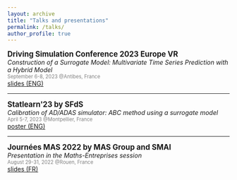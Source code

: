 ```yaml
---
layout: archive
title: "Talks and presentations"
permalink: /talks/
author_profile: true
---
```


<span style="font-size:1.2em; ">**Driving Simulation Conference 2023 Europe VR**</span>  
*Construction of a Surrogate Model: Multivariate Time Series Prediction with a Hybrid Model*  
<span style="color:grey; font-size:0.8em; ">September 6-8, 2023 @Antibes, France</span>  
[slides (ENG)](../files/slides_dsc_2023.pdf)

***

<span style="font-size:1.2em; ">**Statlearn'23 by SFdS**</span>  
*Calibration of AD/ADAS simulator: ABC method using a surrogate model*  
<span style="color:grey; font-size:0.8em; ">April 5-7, 2023 @Montpellier, France</span>  
[poster (ENG)](../files/poster_statlearn.pdf)

---

<span style="font-size:1.2em; ">**Journées MAS 2022 by MAS Group and SMAI**</span>  
*Presentation in the Maths-Entreprises session*  
<span style="color:grey; font-size:0.8em; ">August 29-31, 2022 @Rouen, France</span>  
[slides (FR)](../files/slides_mas_2022.pdf)
